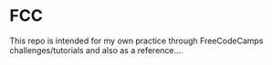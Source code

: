 # FCC
This repo is intended for my own practice through FreeCodeCamps challenges/tutorials and also as a reference....
